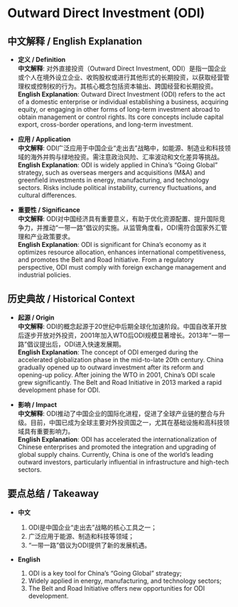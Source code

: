 # Outward Direct Investment (ODI)

## 中文解释 / English Explanation

* **定义 / Definition**  
  **中文解释**: 对外直接投资（Outward Direct Investment, ODI）是指一国企业或个人在境外设立企业、收购股权或进行其他形式的长期投资，以获取经营管理权或控制权的行为。其核心概念包括资本输出、跨国经营和长期投资。  
  **English Explanation**: Outward Direct Investment (ODI) refers to the act of a domestic enterprise or individual establishing a business, acquiring equity, or engaging in other forms of long-term investment abroad to obtain management or control rights. Its core concepts include capital export, cross-border operations, and long-term investment.

* **应用 / Application**  
  **中文解释**: ODI广泛应用于中国企业“走出去”战略中，如能源、制造业和科技领域的海外并购与绿地投资。需注意政治风险、汇率波动和文化差异等挑战。  
  **English Explanation**: ODI is widely applied in China’s “Going Global” strategy, such as overseas mergers and acquisitions (M&A) and greenfield investments in energy, manufacturing, and technology sectors. Risks include political instability, currency fluctuations, and cultural differences.

* **重要性 / Significance**  
  **中文解释**: ODI对中国经济具有重要意义，有助于优化资源配置、提升国际竞争力，并推动“一带一路”倡议的实施。从监管角度看，ODI需符合国家外汇管理和产业政策要求。  
  **English Explanation**: ODI is significant for China’s economy as it optimizes resource allocation, enhances international competitiveness, and promotes the Belt and Road Initiative. From a regulatory perspective, ODI must comply with foreign exchange management and industrial policies.

## 历史典故 / Historical Context

* **起源 / Origin**  
  **中文解释**: ODI的概念起源于20世纪中后期全球化加速阶段。中国自改革开放后逐步开放对外投资，2001年加入WTO后ODI规模显著增长。2013年“一带一路”倡议提出后，ODI进入快速发展期。  
  **English Explanation**: The concept of ODI emerged during the accelerated globalization phase in the mid-to-late 20th century. China gradually opened up to outward investment after its reform and opening-up policy. After joining the WTO in 2001, China’s ODI scale grew significantly. The Belt and Road Initiative in 2013 marked a rapid development phase for ODI.

* **影响 / Impact**  
  **中文解释**: ODI推动了中国企业的国际化进程，促进了全球产业链的整合与升级。目前，中国已成为全球主要对外投资国之一，尤其在基础设施和高科技领域具有重要影响力。  
  **English Explanation**: ODI has accelerated the internationalization of Chinese enterprises and promoted the integration and upgrading of global supply chains. Currently, China is one of the world’s leading outward investors, particularly influential in infrastructure and high-tech sectors.

## 要点总结 / Takeaway

* **中文**  
  1. ODI是中国企业“走出去”战略的核心工具之一；
  2. 广泛应用于能源、制造和科技等领域；
  3. “一带一路”倡议为ODI提供了新的发展机遇。

* **English**  
  1. ODI is a key tool for China’s “Going Global” strategy;  
  2. Widely applied in energy, manufacturing, and technology sectors;  
  3. The Belt and Road Initiative offers new opportunities for ODI development.